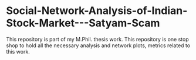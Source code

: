 # Social-Network-Analysis-of-Indian-Stock-Market---Satyam-Scam
This repository is part of my M.Phil. thesis work. This repository is one stop shop to hold all the necessary analysis and network plots, metrics related to this work.
